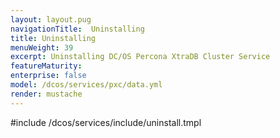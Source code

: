 ```yaml
---
layout: layout.pug
navigationTitle:  Uninstalling
title: Uninstalling
menuWeight: 39
excerpt: Uninstalling DC/OS Percona XtraDB Cluster Service
featureMaturity:
enterprise: false
model: /dcos/services/pxc/data.yml
render: mustache
---
```


#include /dcos/services/include/uninstall.tmpl
